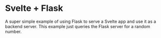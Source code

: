 # Svelte + Flask

A super simple example of using Flask to serve a Svelte app and use it as a backend server.
This example just queries the Flask server for a random number.

